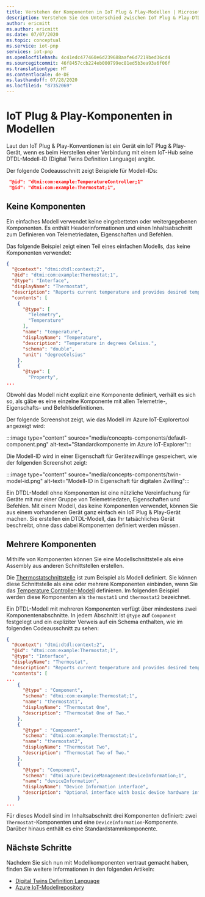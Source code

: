 ```yaml
---
title: Verstehen der Komponenten in IoT Plug & Play-Modellen | Microsoft-Dokumentation
description: Verstehen Sie den Unterschied zwischen IoT Plug & Play-DTDL-Modellen, die Komponenten verwenden, und Modellen, die keine Komponenten verwenden.
author: ericmitt
ms.author: ericmitt
ms.date: 07/07/2020
ms.topic: conceptual
ms.service: iot-pnp
services: iot-pnp
ms.openlocfilehash: 4c41edc477460e6d239688aafe6d7219bed36cd4
ms.sourcegitcommit: 46f8457ccb224eb000799ec81ed5b3ea93a6f06f
ms.translationtype: HT
ms.contentlocale: de-DE
ms.lasthandoff: 07/28/2020
ms.locfileid: "87352069"
---
```

# <a name="iot-plug-and-play-components-in-models"></a>IoT Plug & Play-Komponenten in Modellen

Laut den IoT Plug & Play-Konventionen ist ein Gerät ein IoT Plug & Play-Gerät, wenn es beim Herstellen einer Verbindung mit einem IoT-Hub seine DTDL-Modell-ID (Digital Twins Definition Language) angibt.

Der folgende Codeausschnitt zeigt Beispiele für Modell-IDs:

```json
 "@id": "dtmi:com:example:TemperatureController;1"
 "@id": "dtmi:com:example:Thermostat;1",
```

## <a name="no-components"></a>Keine Komponenten

Ein einfaches Modell verwendet keine eingebetteten oder weitergegebenen Komponenten. Es enthält Headerinformationen und einen Inhaltsabschnitt zum Definieren von Telemetriedaten, Eigenschaften und Befehlen.

Das folgende Beispiel zeigt einen Teil eines einfachen Modells, das keine Komponenten verwendet:

```json
{
  "@context": "dtmi:dtdl:context;2",
  "@id": "dtmi:com:example:Thermostat;1",
  "@type": "Interface",
  "displayName": "Thermostat",
  "description": "Reports current temperature and provides desired temperature control.",
  "contents": [
    {
      "@type": [
        "Telemetry",
        "Temperature"
      ],
      "name": "temperature",
      "displayName": "Temperature",
      "description": "Temperature in degrees Celsius.",
      "schema": "double",
      "unit": "degreeCelsius"
    },
    {
      "@type": [
        "Property",
...
```

Obwohl das Modell nicht explizit eine Komponente definiert, verhält es sich so, als gäbe es eine einzelne Komponente mit allen Telemetrie-, Eigenschafts- und Befehlsdefinitionen.

Der folgende Screenshot zeigt, wie das Modell im Azure IoT-Explorertool angezeigt wird:

:::image type="content" source="media/concepts-components/default-component.png" alt-text="Standardkomponente im Azure IoT-Explorer":::

Die Modell-ID wird in einer Eigenschaft für Gerätezwillinge gespeichert, wie der folgenden Screenshot zeigt:

:::image type="content" source="media/concepts-components/twin-model-id.png" alt-text="Modell-ID in Eigenschaft für digitalen Zwilling":::

Ein DTDL-Modell ohne Komponenten ist eine nützliche Vereinfachung für Geräte mit nur einer Gruppe von Telemetriedaten, Eigenschaften und Befehlen. Mit einem Modell, das keine Komponenten verwendet, können Sie aus einem vorhandenen Gerät ganz einfach ein IoT Plug & Play-Gerät machen. Sie erstellen ein DTDL-Modell, das Ihr tatsächliches Gerät beschreibt, ohne dass dabei Komponenten definiert werden müssen.

## <a name="multiple-components"></a>Mehrere Komponenten

Mithilfe von Komponenten können Sie eine Modellschnittstelle als eine Assembly aus anderen Schnittstellen erstellen.

Die [Thermostatschnittstelle](https://github.com/Azure/opendigitaltwins-dtdl/blob/master/DTDL/v2/samples/Thermostat.json) ist zum Beispiel als Modell definiert. Sie können diese Schnittstelle als eine oder mehrere Komponenten einbinden, wenn Sie das [Temperature Controller-Modell](https://github.com/Azure/opendigitaltwins-dtdl/blob/master/DTDL/v2/samples/TemperatureController.json) definieren. Im folgenden Beispiel werden diese Komponenten als `thermostat1` und `thermostat2` bezeichnet.

Ein DTDL-Modell mit mehreren Komponenten verfügt über mindestens zwei Komponentenabschnitte. In jedem Abschnitt ist `@type` auf `Component` festgelegt und ein expliziter Verweis auf ein Schema enthalten, wie im folgenden Codeausschnitt zu sehen:

```json
{
  "@context": "dtmi:dtdl:context;2",
  "@id": "dtmi:com:example:Thermostat;1",
  "@type": "Interface",
  "displayName": "Thermostat",
  "description": "Reports current temperature and provides desired temperature control.",
  "contents": [
... 
    {
      "@type" : "Component",
      "schema": "dtmi:com:example:Thermostat;1",
      "name": "thermostat1",
      "displayName": "Thermostat One",
      "description": "Thermostat One of Two."
    },
    {
      "@type" : "Component",
      "schema": "dtmi:com:example:Thermostat;1",
      "name": "thermostat2",
      "displayName": "Thermostat Two",
      "description": "Thermostat Two of Two."
    },
    {
      "@type": "Component",
      "schema": "dtmi:azure:DeviceManagement:DeviceInformation;1",
      "name": "deviceInformation",
      "displayName": "Device Information interface",
      "description": "Optional interface with basic device hardware information."
    }
...
```

Für dieses Modell sind im Inhaltsabschnitt drei Komponenten definiert: zwei `Thermostat`-Komponenten und eine `DeviceInformation`-Komponente. Darüber hinaus enthält es eine Standardstammkomponente.

## <a name="next-steps"></a>Nächste Schritte

Nachdem Sie sich nun mit Modellkomponenten vertraut gemacht haben, finden Sie weitere Informationen in den folgenden Artikeln:

- [Digital Twins Definition Language](https://github.com/Azure/opendigitaltwins-dtdl)
- [Azure IoT-Modellrepository](./concepts-model-repository.md)